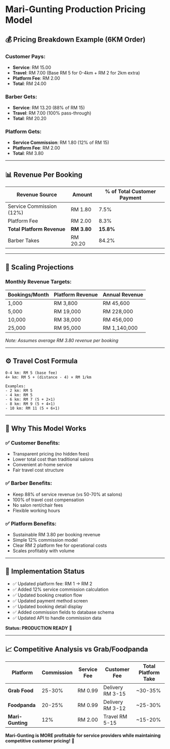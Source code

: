 # Mari-Gunting Production Pricing Model

## 💰 Pricing Breakdown Example (6KM Order)

### Customer Pays:
- **Service**: RM 15.00
- **Travel**: RM 7.00 (Base RM 5 for 0-4km + RM 2 for 2km extra)
- **Platform Fee**: RM 2.00
- **Total**: RM 24.00

### Barber Gets:
- **Service**: RM 13.20 (88% of RM 15)
- **Travel**: RM 7.00 (100% pass-through)
- **Total**: RM 20.20

### Platform Gets:
- **Service Commission**: RM 1.80 (12% of RM 15)
- **Platform Fee**: RM 2.00
- **Total**: RM 3.80

---

## 📊 Revenue Per Booking

| Revenue Source | Amount | % of Total Customer Payment |
|----------------|--------|---------------------------|
| Service Commission (12%) | RM 1.80 | 7.5% |
| Platform Fee | RM 2.00 | 8.3% |
| **Total Platform Revenue** | **RM 3.80** | **15.8%** |
| Barber Takes | RM 20.20 | 84.2% |

---

## 🚀 Scaling Projections

### Monthly Revenue Targets:

| Bookings/Month | Platform Revenue | Annual Revenue |
|----------------|------------------|----------------|
| 1,000 | RM 3,800 | RM 45,600 |
| 5,000 | RM 19,000 | RM 228,000 |
| 10,000 | RM 38,000 | RM 456,000 |
| 25,000 | RM 95,000 | RM 1,140,000 |

*Note: Assumes average RM 3.80 revenue per booking*

---

## ⚙️ Travel Cost Formula

```
0-4 km: RM 5 (base fee)
4+ km: RM 5 + (distance - 4) × RM 1/km

Examples:
- 2 km: RM 5
- 4 km: RM 5  
- 6 km: RM 7 (5 + 2×1)
- 8 km: RM 9 (5 + 4×1)
- 10 km: RM 11 (5 + 6×1)
```

---

## 🎯 Why This Model Works

### ✅ Customer Benefits:
- Transparent pricing (no hidden fees)
- Lower total cost than traditional salons
- Convenient at-home service
- Fair travel cost structure

### ✅ Barber Benefits:
- Keep 88% of service revenue (vs 50-70% at salons)
- 100% of travel cost compensation
- No salon rent/chair fees
- Flexible working hours

### ✅ Platform Benefits:
- Sustainable RM 3.80 per booking revenue
- Simple 12% commission model
- Clear RM 2 platform fee for operational costs
- Scales profitably with volume

---

## 🔄 Implementation Status

- ✅ Updated platform fee: RM 1 → RM 2
- ✅ Added 12% service commission calculation
- ✅ Updated booking creation flow
- ✅ Updated payment method screen
- ✅ Updated booking detail display
- ✅ Added commission fields to database schema
- ✅ Updated API to handle commission data

**Status: PRODUCTION READY** 🚀

---

## 📈 Competitive Analysis vs Grab/Foodpanda

| Platform | Commission | Service Fee | Customer Fee | Total Platform Take |
|----------|------------|-------------|--------------|-------------------|
| **Grab Food** | 25-30% | RM 0.99 | Delivery RM 3-15 | ~30-35% |
| **Foodpanda** | 20-25% | RM 0.99 | Delivery RM 3-12 | ~25-30% |
| **Mari-Gunting** | 12% | RM 2.00 | Travel RM 5-15 | ~15-20% |

**Mari-Gunting is MORE profitable for service providers while maintaining competitive customer pricing!** 💪
